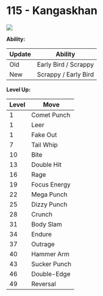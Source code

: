 # 115 - Kangaskhan
![][115]

**Ability:**

Update | Ability
---    | ---
Old    | Early Bird / Scrappy
New    | Scrappy / Early Bird

**Level Up:**

Level | Move
---   | ---
  1   | Comet Punch
  1   | Leer
  1   | Fake Out
  7   | Tail Whip
 10   | Bite
 13   | Double Hit
 16   | Rage
 19   | Focus Energy
 22   | Mega Punch
 25   | Dizzy Punch
 28   | Crunch
 31   | Body Slam
 34   | Endure
 37   | Outrage
 40   | Hammer Arm
 43   | Sucker Punch
 46   | Double-Edge
 49   | Reversal



[115]: /img/pokemon/115.png
